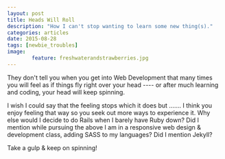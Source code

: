 ```yaml
---
layout: post
title: Heads Will Roll
description: "How I can't stop wanting to learn some new thing(s)."
categories: articles
date: 2015-08-28
tags: [newbie_troubles]
image:
        feature: freshwaterandstrawberries.jpg
---
```

They don't tell you when you get into Web Development that many times you will feel as if things fly right over your head ---- or after much learning and coding, your head will keep spinning.

I wish I could say that the feeling stops which it does but ....... I think you enjoy feeling that way so you seek out more ways to experience it. Why else would I decide to do Rails when I barely have Ruby down?  Did I mention while pursuing the above I am in a responsive web design & development class, adding SASS to my languages?  Did I mention Jekyll?

Take a gulp & keep on spinning!
